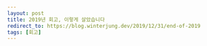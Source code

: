 ```yaml
---
layout: post
title: 2019년 회고, 이렇게 살았습니다
redirect_to: https://blog.winterjung.dev/2019/12/31/end-of-2019
tags: [회고]
---
```

